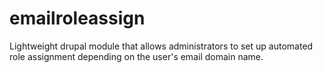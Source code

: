 emailroleassign
===============

Lightweight drupal module that allows administrators to set up automated role assignment depending on the user's email domain name.
